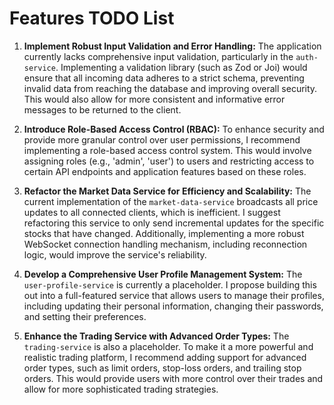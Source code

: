 # Features TODO List

1.  **Implement Robust Input Validation and Error Handling:** The application currently lacks comprehensive input validation, particularly in the `auth-service`. Implementing a validation library (such as Zod or Joi) would ensure that all incoming data adheres to a strict schema, preventing invalid data from reaching the database and improving overall security. This would also allow for more consistent and informative error messages to be returned to the client.

2.  **Introduce Role-Based Access Control (RBAC):** To enhance security and provide more granular control over user permissions, I recommend implementing a role-based access control system. This would involve assigning roles (e.g., 'admin', 'user') to users and restricting access to certain API endpoints and application features based on these roles.

3.  **Refactor the Market Data Service for Efficiency and Scalability:** The current implementation of the `market-data-service` broadcasts all price updates to all connected clients, which is inefficient. I suggest refactoring this service to only send incremental updates for the specific stocks that have changed. Additionally, implementing a more robust WebSocket connection handling mechanism, including reconnection logic, would improve the service's reliability.

4.  **Develop a Comprehensive User Profile Management System:** The `user-profile-service` is currently a placeholder. I propose building this out into a full-featured service that allows users to manage their profiles, including updating their personal information, changing their passwords, and setting their preferences.

5.  **Enhance the Trading Service with Advanced Order Types:** The `trading-service` is also a placeholder. To make it a more powerful and realistic trading platform, I recommend adding support for advanced order types, such as limit orders, stop-loss orders, and trailing stop orders. This would provide users with more control over their trades and allow for more sophisticated trading strategies.
